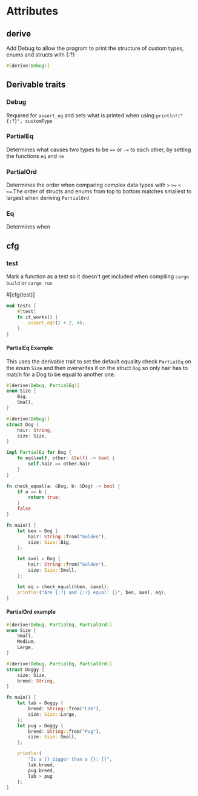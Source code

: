 # Attributes

## derive
Add Debug to allow the program to print the structure of custom types, enums and structs with {:?} 
```rust
#[derive(Debug)]
```
## Derivable traits
### Debug
Required for `assert_eq` and sets what is printed when using `println!("{:?}", customType`

### PartialEq
Determines what causes two types to be `==` or `-=` to each other, by setting the functions `eq` and `ne`

### PartialOrd
Determines the order when comparing complex data types with `>` `>=` `<` `<=`.The order of structs and enums from top to bottom matches smallest to largest when deriving `PartialOrd`

### Eq
Determines when 

## cfg
### test
Mark a function as a test so it doesn't get included when compiling `cargo build` or `cargo run`

#[cfg(test)]
```rust
mod tests {
	#[test]
	fn it_works() {
		assert_eq!(2 + 2, 4);
	}
}
```

#### PartialEq Example
This uses the derivable trait to set the default equality check `PartialEq` on the enum `Size` and then overwrites it on the struct `Dog` so only hair has to match for a Dog to be equal to another one.
```rust
#[derive(Debug, PartialEq)]
enum Size {
    Big,
    Small,
}

#[derive(Debug)]
struct Dog {
    hair: String,
    size: Size,
}

impl PartialEq for Dog {
    fn eq(&self, other: &Self) -> bool {
        self.hair == other.hair
    }
}

fn check_equal(a: &Dog, b: &Dog) -> bool {
    if a == b {
        return true;
    }
    false
}

fn main() {
    let ben = Dog {
        hair: String::from("Golden"),
        size: Size::Big,
    };

    let axel = Dog {
        hair: String::from("Golden"),
        size: Size::Small,
    };

    let eq = check_equal(&ben, &axel);
    println!("Are {:?} and {:?} equal: {}", ben, axel, eq);
}
```

#### PartialOrd example
```rust
#[derive(Debug, PartialEq, PartialOrd)]
enum Size {
    Small,
    Medium,
    Large,
}

#[derive(Debug, PartialEq, PartialOrd)]
struct Doggy {
    size: Size,
    breed: String,
}

fn main() {
    let lab = Doggy {
        breed: String::from("Lab"),
        size: Size::Large,
    };
    let pug = Doggy {
        breed: String::from("Pug"),
        size: Size::Small,
    };

    println!(
        "Is a {} bigger than a {}: {}",
        lab.breed,
        pug.breed,
        lab > pug
    );
}
```